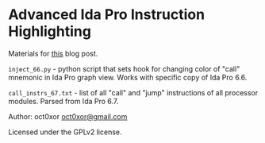 # Advanced Ida Pro Instruction Highlighting

Materials for [this](http://oct0xor.github.io/2017/05/03/ida_coloring/) blog post.

`inject_66.py` - python script that sets hook for changing color of "call" mnemonic in Ida Pro graph view. Works with specific copy of Ida Pro 6.6.

`call_instrs_67.txt` - list of all "call" and "jump" instructions of all processor modules. Parsed from Ida Pro 6.7.

Author: oct0xor <oct0xor@gmail.com>

Licensed under the GPLv2 license.